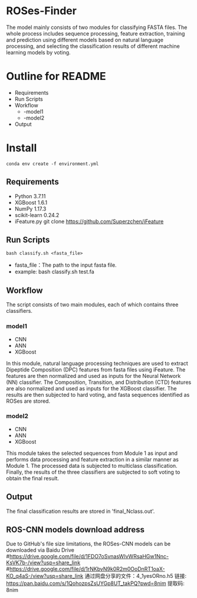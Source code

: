 ﻿# ROSes-Finder
The model mainly consists of two modules for classifying FASTA files. The whole process includes sequence processing, feature extraction, training and prediction using different models based on natural language processing, and selecting the classification results of different machine learning models by voting.

# Outline for README

- Requirements
- Run Scripts
- Workflow
	- -model1
	- -model2
- Output
# Install
~~~
conda env create -f environment.yml
~~~
## Requirements

- Python  3.7.11
- XGBoost 1.6.1
- NumPy 1.17.3
- scikit-learn 0.24.2
- iFeature.py git clone https://github.com/Superzchen/iFeature


##  Run Scripts

```
bash classify.sh <fasta_file> 
```
- fasta_file：The path to the input fasta file.
- example: bash  classify.sh test.fa

## Workflow
The script consists of two main modules, each of which contains three classifiers.

### model1
- CNN
- ANN
- XGBoost

In this module, natural language processing techniques are used to extract Dipeptide Composition (DPC) features from fasta files using iFeature. The features are then normalized and used as inputs for the Neural Network (NN) classifier. The Composition, Transition, and Distribution (CTD) features are also normalized and used as inputs for the XGBoost classifier. The results are then subjected to hard voting, and fasta sequences identified as ROSes are stored.
### model2
- CNN
- ANN
- XGBoost


This module takes the selected sequences from Module 1 as input and performs data processing and feature extraction in a similar manner as Module 1. The processed data is subjected to multiclass classification. Finally, the results of the three classifiers are subjected to soft voting to obtain the final result.

## Output
The final classification results are stored in 'final_Nclass.out'.
## ROS-CNN models download address
Due to GitHub's file size limitations, the ROSes-CNN models can be downloaded via Baidu Drive
#https://drive.google.com/file/d/1FDO7oSvnasWIvWRsaHGw1Nnc-KsVK7b-/view?usp=share_link
#https://drive.google.com/file/d/1rNKbvN9k0R2m0OoDnRT1oaX-KO_q4aS-/view?usp=share_link
通过网盘分享的文件：4_1yesORno.h5
链接: https://pan.baidu.com/s/1QohozpsZsUYGp8UT_takPQ?pwd=8nim 提取码: 8nim
